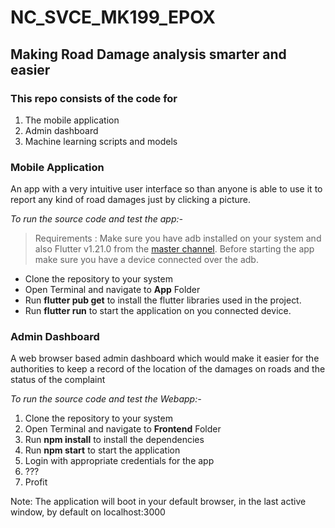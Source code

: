 # NC_SVCE_MK199_EPOX

## Making Road Damage analysis smarter and easier


### This repo consists of the code for 
  1. The mobile application
  2. Admin dashboard
  3. Machine learning scripts and models

### Mobile Application
An app with a very intuitive user interface so than anyone is able to use it to report any kind of road damages just by clicking a picture.

*To run the source code and test the app:-*
> Requirements :
> Make sure you have adb installed on your system and also Flutter v1.21.0 from the [master channel](https://www.github.com/flutter/flutter). 
> Before starting the app make sure you have a device connected over the adb.
* Clone the repository to your system
* Open Terminal and navigate to **App** Folder
* Run **flutter pub get** to install the flutter libraries used in the project.
* Run **flutter run** to start the application on you connected device.

### Admin Dashboard
A web browser based admin dashboard which would make it easier for the authorities to keep a record of the location of the damages on roads and the status of the complaint

*To run the source code and test the Webapp:-*
1. Clone the repository to your system
1. Open Terminal and navigate to **Frontend** Folder
1. Run **npm install** to install the dependencies
1. Run **npm start** to start the application
1. Login with appropriate credentials for the app
1. ???
1. Profit

Note: The application will boot in your default browser, in the last active window, by default on localhost:3000 
